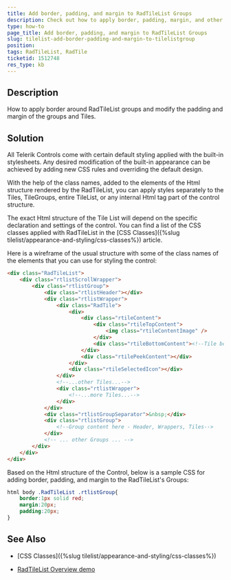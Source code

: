 ```yaml
---
title: Add border, padding, and margin to RadTileList Groups
description: Check out how to apply border, padding, margin, and other styles to RadTileList's Groups and Tiles.
type: how-to
page_title: Add border, padding, and margin to RadTileList Groups
slug: tilelist-add-border-padding-and-margin-to-tilelistgroup
position: 
tags: RadTileList, RadTile
ticketid: 1512748
res_type: kb
---
```



## Description

How to apply border around RadTileList groups and modify the padding and margin of the groups and Tiles.


## Solution

All Telerik Controls come with certain default styling applied with the built-in stylesheets. Any desired modification of the built-in appearance can be achieved by adding new CSS rules and overriding the default design.

With the help of the class names, added to the elements of the Html structure rendered by the RadTileList, you can apply styles separately to the Tiles, TileGroups, entire TileList, or any internal Html tag part of the control structure.

The exact Html structure of the Tile List will depend on the specific declaration and settings of the control. You can find a list of the CSS classes applied with RadTileList in the [CSS Classes]({%slug tilelist/appearance-and-styling/css-classes%}) article.

Here is a wireframe of the usual structure with some of the class names of the elements that you can use for styling the control:

````HTML
<div class="RadTileList">
    <div class="rtlistScrollWrapper">
        <div class="rtlistGroup">
            <div class="rtlistHeader"></div>
            <div class="rtlistWrapper">
                <div class="RadTile">
                    <div>
                        <div class="rtileContent">
                            <div class="rtileTopContent">
                                <img class="rtileContentImage" />
                            </div>
                            <div class="rtileBottomContent"><!--Tile bottom content renders here--></div>
                        </div>
                        <div class="rtilePeekContent"></div>
                    </div>
                    <div class="rtileSelectedIcon"></div>
                </div>
                <!--...other Tiles...-->
                <div class="rtlistWrapper">
                    <!--...more Tiles...-->
                </div>
            </div>
            <div class="rtlistGroupSeparator">&nbsp;</div>
            <div class="rtlistGroup">
                <!--Group content here - Header, Wrappers, Tiles-->
            </div>
            <!-- ... other Groups ... -->
        </div>
    </div>
</div>
````

Based on the Html structure of the Control, below is a sample CSS for adding border, padding, and margin to the RadTileList's Groups:

````CSS
html body .RadTileList .rtlistGroup{
    border:1px solid red;
    margin:20px;
    padding:20px;
}
````

## See Also

 * [CSS Classes]({%slug tilelist/appearance-and-styling/css-classes%})

 * [RadTileList Overview demo](https://demos.telerik.com/aspnet-ajax/tilelist/examples/overview/defaultcs.aspx)

 